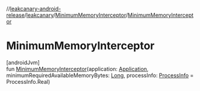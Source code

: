 //[leakcanary-android-release](../../../index.md)/[leakcanary](../index.md)/[MinimumMemoryInterceptor](index.md)/[MinimumMemoryInterceptor](-minimum-memory-interceptor.md)

# MinimumMemoryInterceptor

[androidJvm]\
fun [MinimumMemoryInterceptor](-minimum-memory-interceptor.md)(application: [Application](https://developer.android.com/reference/kotlin/android/app/Application.html), minimumRequiredAvailableMemoryBytes: [Long](https://kotlinlang.org/api/latest/jvm/stdlib/kotlin/-long/index.html), processInfo: [ProcessInfo](../-process-info/index.md) = ProcessInfo.Real)
